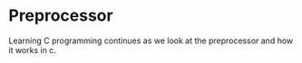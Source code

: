 # Preprocessor

Learning C programming continues as we look at the preprocessor and how it works in c. 
